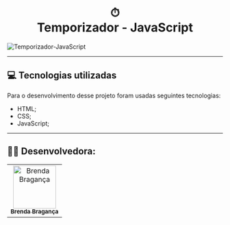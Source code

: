 <h1 align="center">
  ⏱<br>Temporizador - JavaScript
</h1>

![Temporizador-JavaScript](https://user-images.githubusercontent.com/100091048/235536705-cef08951-c633-417b-9759-480516ee423d.png)

---

## 💻 Tecnologias utilizadas

Para o desenvolvimento desse projeto foram usadas seguintes tecnologias:

- HTML;
- CSS;
- JavaScript;
---

<h2>👩🏽 Desenvolvedora:</h2>

<table>
  <tr>
    <td align="center">
      <a href="https://github.com/BrendaBraganca">
        <img src="https://avatars.githubusercontent.com/u/100091048?v=4" width="100px;" alt="Brenda Bragança"/><br>
        <sub>
          <b>Brenda Bragança</b>
        </sub>
      </a>
    </td>
  </tr>
</table>
